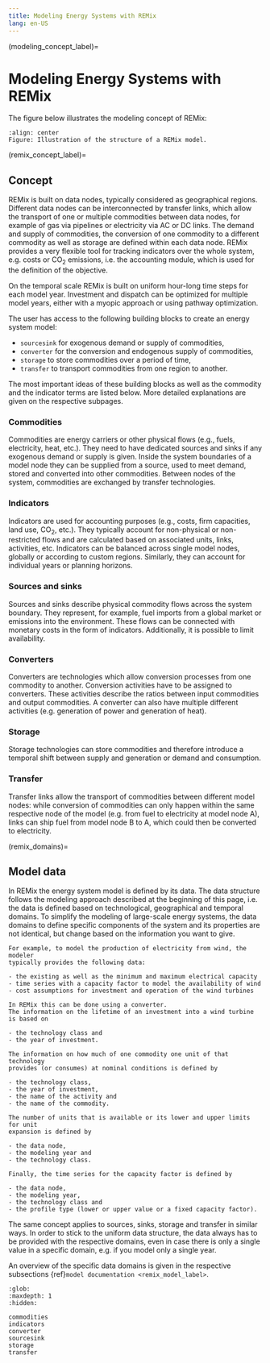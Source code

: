 ```yaml
---
title: Modeling Energy Systems with REMix
lang: en-US
---
```


(modeling_concept_label)=

# Modeling Energy Systems with REMix

The figure below illustrates the modeling concept of REMix:

```{figure} /img/JOSS_overview_remix.svg
:align: center
Figure: Illustration of the structure of a REMix model.
```

(remix_concept_label)=

## Concept

REMix is built on data nodes, typically considered as geographical regions.
Different data nodes can be interconnected by transfer links, which allow
the transport of one or multiple commodities between data nodes, for example
of gas via pipelines or electricity via AC or DC links.
The demand and supply of commodities, the conversion of one commodity to a
different commodity as well as storage are defined within each data node.
REMix provides a very flexible tool for tracking indicators over the whole
system, e.g. costs or CO<sub>2</sub> emissions, i.e. the accounting module,
which is used for the definition of the objective.

On the temporal scale REMix is built on uniform hour-long time steps for each
model year. Investment and dispatch can be optimized for multiple model years,
either with a myopic approach or using pathway optimization.

The user has access to the following building blocks to create an energy system
model:

- `sourcesink` for exogenous demand or supply of commodities,
- `converter` for the conversion and endogenous supply of commodities,
- `storage` to store commodities over a period of time,
- `transfer` to transport commodities from one region to another.

The most important ideas of these building blocks as well as the commodity and
the indicator terms are listed below.
More detailed explanations are given on the respective subpages.

### Commodities

Commodities are energy carriers or other physical flows (e.g., fuels,
electricity, heat, etc.).
They need to have dedicated sources and sinks if any exogenous demand or supply
is given.
Inside the system boundaries of a model node they can be supplied from a source,
used to meet demand, stored and converted into other commodities.
Between nodes of the system, commodities are exchanged by transfer
technologies.

### Indicators

Indicators are used for accounting purposes (e.g., costs, firm capacities,
land use, CO<sub>2</sub>, etc.).
They typically account for non-physical or non-restricted flows and are
calculated based on associated units, links, activities, etc.
Indicators can be balanced across single model nodes, globally or according to
custom regions.
Similarly, they can account for individual years or planning horizons.

### Sources and sinks

Sources and sinks describe physical commodity flows across the system boundary.
They represent, for example, fuel imports from a global market or emissions into
the environment.
These flows can be connected with monetary costs in the form of indicators.
Additionally, it is possible to limit availability.

### Converters

Converters are technologies which allow conversion processes from one commodity
to another.
Conversion activities have to be assigned to converters.
These activities describe the ratios between input commodities and output
commodities.
A converter can also have multiple different activities (e.g. generation of
power and generation of heat).

### Storage

Storage technologies can store commodities and therefore introduce a temporal
shift between supply and generation or demand and consumption.

### Transfer

Transfer links allow the transport of commodities between different model nodes:
while conversion of commodities can only happen within the same respective node
of the model (e.g. from fuel to electricity at model node A), links
can ship fuel from model node B to A, which could then be converted to
electricity.

(remix_domains)=

## Model data

In REMix the energy system model is defined by its data.
The data structure follows the modeling approach described at the beginning of
this page, i.e. the data is defined based on technological, geographical and
temporal domains.
To simplify the modeling of large-scale energy systems, the data domains to
define specific components of the system and its properties are not identical,
but change based on the information you want to give.

```{tip}
For example, to model the production of electricity from wind, the modeler
typically provides the following data:

- the existing as well as the minimum and maximum electrical capacity
- time series with a capacity factor to model the availability of wind
- cost assumptions for investment and operation of the wind turbines

In REMix this can be done using a converter.
The information on the lifetime of an investment into a wind turbine is based on

- the technology class and
- the year of investment.

The information on how much of one commodity one unit of that technology
provides (or consumes) at nominal conditions is defined by

- the technology class,
- the year of investment,
- the name of the activity and
- the name of the commodity.

The number of units that is available or its lower and upper limits for unit
expansion is defined by

- the data node,
- the modeling year and
- the technology class.

Finally, the time series for the capacity factor is defined by

- the data node,
- the modeling year,
- the technology class and
- the profile type (lower or upper value or a fixed capacity factor).
```

The same concept applies to sources, sinks, storage and transfer in similar
ways.
In order to stick to the uniform data structure, the data always has to
be provided with the respective domains, even in case there is only a single
value in a specific domain, e.g. if you model only a single year.

An overview of the specific data domains is given in the respective subsections
{ref}`model documentation <remix_model_label>`.

```{toctree}
:glob:
:maxdepth: 1
:hidden:

commodities
indicators
converter
sourcesink
storage
transfer
```
